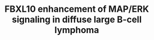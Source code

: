 ---
annotations:
- id: DOID:0050745
  parent: disease of cellular proliferation
  type: Disease Ontology
  value: diffuse large B-cell lymphoma
- id: PW:0000602
  parent: signaling pathway
  type: Pathway Ontology
  value: altered extracellular signal-regulated Raf/Mek/Erk signaling pathway
- id: DOID:14566
  parent: disease of cellular proliferation
  type: Disease Ontology
  value: disease of cellular proliferation
authors:
- Khanspers
communities:
- CPTAC
description: FBXL10, a member of Polycomb repressive complexes, is overexpressed in
  human diffuse large B-cell lymphoma tissues and cell lines. FBXL10 silences the
  expression of DUSP6 through recruitment of polycomb repressuive complexes, which
  leads to the deposition of repressive histone modifications in the DUPS6 promoter.
  DUSP6 is a ERK1/2 (MAPK1/MAPK3) phosphatase and with lower levels of DUSP6, ERK1/2
  remain phosphorylated and thus activates downstream ERK/MAPK signaling and ultimately
  cell proliferation. Based on figure 7 in [https://www.ncbi.nlm.nih.gov/pmc/articles/PMC5833345/
  Zhao et al]
last-edited: 2019-03-20
ndex: dab071d9-8b6b-11eb-9e72-0ac135e8bacf
organisms:
- Homo sapiens
redirect_from:
- /index.php/Pathway:WP4553
- /instance/WP4553
revision: null
schema-jsonld:
- '@context': https://schema.org/
  '@id': https://wikipathways.github.io/pathways/WP4553.html
  '@type': Dataset
  creator:
    '@type': Organization
    name: WikiPathways
  description: FBXL10, a member of Polycomb repressive complexes, is overexpressed
    in human diffuse large B-cell lymphoma tissues and cell lines. FBXL10 silences
    the expression of DUSP6 through recruitment of polycomb repressuive complexes,
    which leads to the deposition of repressive histone modifications in the DUPS6
    promoter. DUSP6 is a ERK1/2 (MAPK1/MAPK3) phosphatase and with lower levels of
    DUSP6, ERK1/2 remain phosphorylated and thus activates downstream ERK/MAPK signaling
    and ultimately cell proliferation. Based on figure 7 in [https://www.ncbi.nlm.nih.gov/pmc/articles/PMC5833345/
    Zhao et al]
  keywords:
  - BCL6
  - BCOR
  - DUSP6
  - EED
  - EZH2
  - FBXL10
  - H2A
  - H2AFB1
  - H2AFB2
  - H2AFB3
  - H2AFJ
  - H2AFV
  - H2AFX
  - H2AFY
  - H2AFY2
  - H2AFZ
  - H3
  - H3F3A
  - H3F3B
  - HIST1H3A
  - HIST1H3B
  - HIST1H3C
  - HIST1H3D
  - HIST1H3E
  - HIST1H3F
  - HIST1H3G
  - HIST1H3H
  - HIST1H3I
  - HIST1H3J
  - HIST2H3A
  - HIST2H3C
  - HIST2H3D
  - MAP/ERK Signaling
  - MAPK1
  - MAPK3
  - PCGF1
  - RNF2
  - SUZ12
  license: CC0
  name: FBXL10 enhancement of MAP/ERK signaling in diffuse large B-cell lymphoma
seo: CreativeWork
title: FBXL10 enhancement of MAP/ERK signaling in diffuse large B-cell lymphoma
wpid: WP4553
---